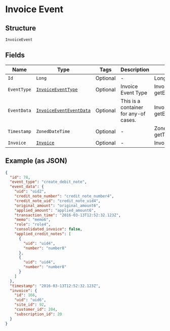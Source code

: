 
# Invoice Event

## Structure

`InvoiceEvent`

## Fields

| Name | Type | Tags | Description | Getter | Setter |
|  --- | --- | --- | --- | --- | --- |
| `Id` | `Long` | Optional | - | Long getId() | setId(Long id) |
| `EventType` | [`InvoiceEventType`](../../doc/models/invoice-event-type.md) | Optional | Invoice Event Type | InvoiceEventType getEventType() | setEventType(InvoiceEventType eventType) |
| `EventData` | [`InvoiceEventEventData`](../../doc/models/containers/invoice-event-event-data.md) | Optional | This is a container for any-of cases. | InvoiceEventEventData getEventData() | setEventData(InvoiceEventEventData eventData) |
| `Timestamp` | `ZonedDateTime` | Optional | - | ZonedDateTime getTimestamp() | setTimestamp(ZonedDateTime timestamp) |
| `Invoice` | [`Invoice`](../../doc/models/invoice.md) | Optional | - | Invoice getInvoice() | setInvoice(Invoice invoice) |

## Example (as JSON)

```json
{
  "id": 78,
  "event_type": "create_debit_note",
  "event_data": {
    "uid": "uid2",
    "credit_note_number": "credit_note_number4",
    "credit_note_uid": "credit_note_uid4",
    "original_amount": "original_amount6",
    "applied_amount": "applied_amount6",
    "transaction_time": "2016-03-13T12:52:32.123Z",
    "memo": "memo6",
    "role": "role4",
    "consolidated_invoice": false,
    "applied_credit_notes": [
      {
        "uid": "uid4",
        "number": "number8"
      },
      {
        "uid": "uid4",
        "number": "number8"
      }
    ]
  },
  "timestamp": "2016-03-13T12:52:32.123Z",
  "invoice": {
    "id": 166,
    "uid": "uid6",
    "site_id": 92,
    "customer_id": 204,
    "subscription_id": 20
  }
}
```

